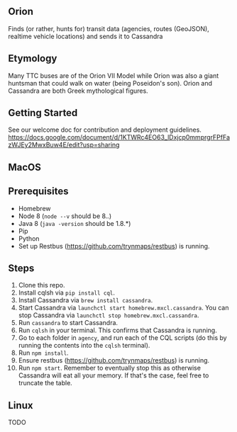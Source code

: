 ## Orion

Finds (or rather, hunts for) transit data (agencies, routes (GeoJSON), realtime vehicle locations) and sends it to Cassandra

## Etymology

Many TTC buses are of the Orion VII Model while Orion was also a giant huntsman that could walk on water (being Poseidon's son). Orion and Cassandra are both Greek mythological figures.

## Getting Started

See our welcome doc for contribution and deployment guidelines.
https://docs.google.com/document/d/1KTWRc4EO63_lDxjcp0mmprgrFPfFazWJEy2MwxBuw4E/edit?usp=sharing

## MacOS

## Prerequisites

- Homebrew
- Node 8 (`node --v` should be 8.*.*)
- Java 8 (`java -version` should be 1.8.*)
- Pip
- Python
- Set up Restbus (https://github.com/trynmaps/restbus) is running.

## Steps

1. Clone this repo.
2. Install cqlsh via `pip install cql`.
3. Install Cassandra via `brew install cassandra`.
4. Start Cassandra via `launchctl start homebrew.mxcl.cassandra`.
   You can stop Cassandra via `launchctl stop homebrew.mxcl.cassandra`.
5. Run `cassandra` to start Cassandra.
6. Run `cqlsh` in your terminal. This confirms that Cassandra is running.
7. Go to each folder in `agency`, and run each of the CQL scripts (do this by running the contents into the `cqlsh` terminal).
8. Run `npm install`.
9. Ensure restbus (https://github.com/trynmaps/restbus) is running.
10. Run `npm start`. Remember to eventually stop this as otherwise Cassandra will eat all your memory. If that's the case, feel free to truncate the table.

## Linux

TODO
